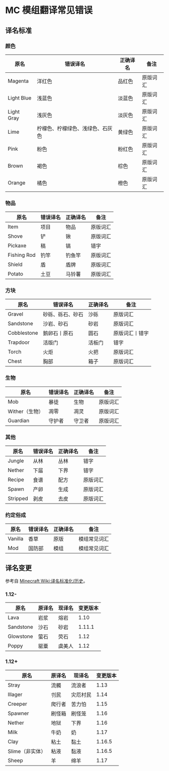 # MC 模组翻译常见错误

## 译名标准

### 颜色

| 原名       | 错误译名                         | 正确译名 | 备注     |
| ---------- | -------------------------------- | -------- | -------- |
| Magenta    | 洋红色                           | 品红色   | 原版词汇 |
| Light Blue | 浅蓝色                           | 淡蓝色   | 原版词汇 |
| Light Gray | 浅灰色                           | 淡灰色   | 原版词汇 |
| Lime       | 柠檬色、柠檬绿色、浅绿色、石灰色 | 黄绿色   | 原版词汇 |
| Pink       | 粉色                             | 粉红色   | 原版词汇 |
| Brown      | 褐色                             | 棕色     | 原版词汇 |
| Orange     | 橘色                             | 橙色     | 原版词汇 |

### 物品

| 原名        | 错误译名 | 正确译名 | 备注     |
| ----------- | -------- | -------- | -------- |
| Item        | 项目     | 物品     | 原版词汇 |
| Shove       | 铲       | 锹       | 原版词汇 |
| Pickaxe     | 稿       | 镐       | 错字     |
| Fishing Rod | 钓竿     | 钓鱼竿   | 原版词汇 |
| Shield      | 盾       | 盾牌     | 原版词汇 |
| Potato      | 土豆     | 马铃薯   | 原版词汇 |

### 方块

| 原名        | 错误译名         | 正确译名 | 备注           |
| ----------- | ---------------- | -------- | -------------- |
| Gravel      | 砂砾、砾石、砂石 | 沙砾     | 原版词汇       |
| Sandstone   | 沙岩、砂石       | 砂岩     | 原版词汇       |
| Cobblestone | 鹅卵石丨原石     | 圆石     | 原版词汇丨错字 |
| Trapdoor    | 活版门           | 活板门   | 错字           |
| Torch       | 火炬             | 火把     | 原版词汇       |
| Chest       | 胸部             | 箱子     | 原版词汇       |

### 生物

| 原名           | 错误译名 | 正确译名 | 备注     |
| -------------- | -------- | -------- | -------- |
| Mob            | 暴徒     | 生物     | 原版词汇 |
| Wither（生物） | 凋零     | 凋灵     | 原版词汇 |
| Guardian       | 守护者   | 守卫者   | 原版词汇 |

### 其他

| 原名     | 错误译名 | 正确译名 | 备注     |
| -------- | -------- | -------- | -------- |
| Jungle   | 从林     | 丛林     | 错字     |
| Nether   | 下届     | 下界     | 错字     |
| Recipe   | 食谱     | 配方     | 原版词汇 |
| Spawn    | 产卵     | 生成     | 原版词汇 |
| Stripped | 剥皮     | 去皮     | 原版词汇 |

### 约定俗成

| 原名    | 错误译名 | 正确译名 | 备注         |
| ------- | -------- | -------- | ------------ |
| Vanilla | 香草     | 原版     | 模组常见词汇 |
| Mod     | 国防部   | 模组     | 模组常见词汇 |

## 译名变更

参考自 [Minecraft Wiki:译名标准化/历史](https://minecraft.fandom.com/zh/wiki/Minecraft_Wiki:%E8%AF%91%E5%90%8D%E6%A0%87%E5%87%86%E5%8C%96/%E5%8E%86%E5%8F%B2)。

### 1.12-

| 原名      | 原译名 | 现译名 | 变更版本 |
| --------- | ------ | ------ | -------- |
| Lava      | 岩浆   | 熔岩   | 1.10     |
| Sandstone | 沙石   | 砂岩   | 1.11.1   |
| Glowstone | 萤石   | 荧石   | 1.12     |
| Poppy     | 罂粟   | 虞美人 | 1.12     |

### 1.12+

| 原名            | 原译名 | 现译名   | 变更版本 |
| --------------- | ------ | -------- | -------- |
| Stray           | 流髑   | 流浪者   | 1.13     |
| Illager         | 刌民   | 灾厄村民 | 1.14     |
| Creeper         | 爬行者 | 苦力怕   | 1.15     |
| Spawner         | 刷怪箱 | 刷怪笼   | 1.16     |
| Nether          | 地狱   | 下界     | 1.16     |
| Milk            | 牛奶   | 奶       | 1.17     |
| Clay            | 粘土   | 黏土     | 1.16.5   |
| Slime（非实体） | 粘液   | 黏液     | 1.16.5   |
| Sheep           | 羊     | 绵羊     | 1.17     |
